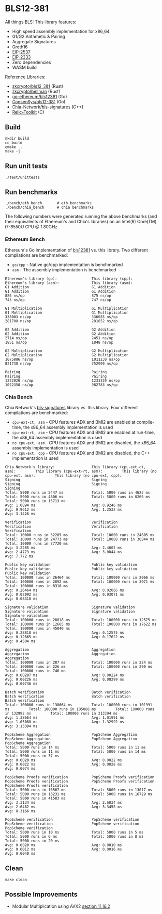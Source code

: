 # BLS12-381
All things BLS! This library features:

- High speed assembly implementation for x86_64
- G1/G2 Arithmetic & Pairing
- Aggregate Signatures
- Groth16
- [EIP-2537](https://eips.ethereum.org/EIPS/eip-2537)
- [EIP-2333](https://eips.ethereum.org/EIPS/eip-2333)
- Zero dependencies
- WASM build

Reference Libraries:
- [zkcrypto/bls12_381](https://github.com/zkcrypto/bls12_381) (Rust)
- [zkcrypto/bellman](https://github.com/zkcrypto/bellman) (Rust)
- [go-ethereum/bls12381](https://github.com/ethereum/go-ethereum/tree/master/crypto/bls12381) (Go)
- [ConsenSys/bls12-381](https://github.com/ConsenSys/gnark-crypto/tree/master/ecc/bls12-381) (Go)
- [Chia-Network/bls-signatures](https://github.com/Chia-Network/bls-signatures) (C++)
- [Relic-Toolkit](https://github.com/relic-toolkit/relic) (C)

## Build
```
mkdir build
cd build
cmake ..
make -j
```

## Run unit tests
```
./test/unittests
```

## Run benchmarks
```
./bench/eth_bench       # eth benchmarks
./bench/chia_bench      # chia benchmarks
```
The following numbers were generated running the above benchmarks (and their equivalents of Ethereum's and Chia's libraries) on an Intel(R) Core(TM) i7-8550U CPU @ 1.80GHz.

### Ethereum Bench
Ethereum's Go implementation of [bls12381](https://github.com/ethereum/go-ethereum/tree/master/crypto/bls12381) vs. this library. Two different compilations are benchmarked:
- `go/cpp` - Native go/cpp implementation is benchmarked
- `asm` - The assembly implementation is benchmarked
```
Ethereum's library (go):                This library (cpp):                     Ethereum's library (asm):               This library (asm):
G1 Addition                             G1 Addition                             G1 Addition                             G1 Addition
886 ns/op                               875 ns/op                               743 ns/op                               747 ns/op

G1 Multiplication                       G1 Multiplication                       G1 Multiplication                       G1 Multiplication
338003 ns/op                            336085 ns/op                            281708 ns/op                            281852 ns/op

G2 Addition                             G2 Addition                             G2 Addition                             G2 Addition
2714 ns/op                              2451 ns/op                              1851 ns/op                              1848 ns/op

G2 Multiplication                       G2 Multiplication                       G2 Multiplication                       G2 Multiplication
1075886 ns/op                           1011230 ns/op                           821738 ns/op                            752900 ns/op

Pairing                                 Pairing                                 Pairing                                 Pairing
1372026 ns/op                           1231320 ns/op                           1022350 ns/op                           982783 ns/op
```
### Chia Bench
Chia Network's [bls-signatures](https://github.com/Chia-Network/bls-signatures) library vs. this library. Four different compilations are benchmarked:
- `cpu-ext-ct, asm` - CPU features ADX and BMI2 are enabled at compile-time, the x86_64 assembly implementation is used
- `cpu-ext-rt, asm` - CPU features ADX and BMI2 are enabled at run-time, the x86_64 assembly implementation is used
- `no cpu-ext, asm` - CPU features ADX and BMI2 are disabled, the x86_64 assembly implementation is used
- `no cpu-ext, cpp` - CPU features ADX and BMI2 are disabled, the C++ implementation is used
```
Chia Network's library:                 This library (cpu-ext-ct, asm):         This library (cpu-ext-rt, asm):         This library (no cpu-ext, asm):         This library (no cpu-ext, cpp):
Signing                                 Signing                                 Signing                                 Signing                                 Signing
Total: 5000 runs in 5447 ms             Total: 5000 runs in 4623 ms             Total: 5000 runs in 4806 ms             Total: 5000 runs in 6266 ms             Total: 5000 runs in 15713 ms
Avg: 1.0894 ms                          Avg: 0.9246 ms                          Avg: 0.9612 ms                          Avg: 1.2532 ms                          Avg: 3.1426 ms

Verification                            Verification                            Verification                            Verification                            Verification
Total: 10000 runs in 32285 ms           Total: 10000 runs in 24605 ms           Total: 10000 runs in 24773 ms           Total: 10000 runs in 30844 ms           Total: 10000 runs in 77720 ms
Avg: 3.2285 ms                          Avg: 2.4605 ms                          Avg: 2.4773 ms                          Avg: 3.0844 ms                          Avg: 7.772 ms

Public key validation                   Public key validation                   Public key validation                   Public key validation                   Public key validation
Total: 100000 runs in 26464 ms          Total: 100000 runs in 2066 ms           Total: 100000 runs in 2092 ms           Total: 100000 runs in 3071 ms           Total: 100000 runs in 8318 ms
Avg: 0.26464 ms                         Avg: 0.02066 ms                         Avg: 0.02092 ms                         Avg: 0.03071 ms                         Avg: 0.08318 ms

Signature validation                    Signature validation                    Signature validation                    Signature validation                    Signature validation
Total: 100000 runs in 28818 ms          Total: 100000 runs in 12575 ms          Total: 100000 runs in 12665 ms          Total: 100000 runs in 17622 ms          Total: 100000 runs in 45040 ms
Avg: 0.28818 ms                         Avg: 0.12575 ms                         Avg: 0.12665 ms                         Avg: 0.17622 ms                         Avg: 0.4504 ms

Aggregation                             Aggregation                             Aggregation                             Aggregation                             Aggregation
Total: 100000 runs in 287 ms            Total: 100000 runs in 224 ms            Total: 100000 runs in 226 ms            Total: 100000 runs in 299 ms            Total: 100000 runs in 746 ms
Avg: 0.00287 ms                         Avg: 0.00224 ms                         Avg: 0.00226 ms                         Avg: 0.00299 ms                         Avg: 0.00746 ms

Batch verification                      Batch verification                      Batch verification                      Batch verification                      Batch verification
Total: 100000 runs in 138664 ms         Total: 100000 runs in 101991 ms         Total: 100000 runs in 105088 ms         Total: 100000 runs in 132992 ms         Total: 100000 runs in 313394 ms
Avg: 1.38664 ms                         Avg: 1.01991 ms                         Avg: 1.05088 ms                         Avg: 1.32992 ms                         Avg: 3.13394 ms

PopScheme Aggregation                   PopScheme Aggregation                   PopScheme Aggregation                   PopScheme Aggregation                   PopScheme Aggregation
Total: 5000 runs in 14 ms               Total: 5000 runs in 11 ms               Total: 5000 runs in 11 ms               Total: 5000 runs in 14 ms               Total: 5000 runs in 37 ms
Avg: 0.0028 ms                          Avg: 0.0022 ms                          Avg: 0.0022 ms                          Avg: 0.0028 ms                          Avg: 0.0074 ms

PopScheme Proofs verification           PopScheme Proofs verification           PopScheme Proofs verification           PopScheme Proofs verification           PopScheme Proofs verification
Total: 5000 runs in 16567 ms            Total: 5000 runs in 13017 ms            Total: 5000 runs in 13231 ms            Total: 5000 runs in 16729 ms            Total: 5000 runs in 41583 ms
Avg: 3.3134 ms                          Avg: 2.6034 ms                          Avg: 2.6462 ms                          Avg: 3.3458 ms                          Avg: 8.3166 ms

PopScheme verification                  PopScheme verification                  PopScheme verification                  PopScheme verification                  PopScheme verification
Total: 5000 runs in 10 ms               Total: 5000 runs in 5 ms                Total: 5000 runs in 6 ms                Total: 5000 runs in 8 ms                Total: 5000 runs in 20 ms
Avg: 0.0020 ms                          Avg: 0.0010 ms                          Avg: 0.0012 ms                          Avg: 0.0016 ms                          Avg: 0.0040 ms
```

## Clean
```
make clean
```

## Possible Improvements
- Modular Multiplication using AVX2 [section 11.16.2](https://www.cs.princeton.edu/courses/archive/spr18/cos217/reading/x86-64-opt.pdf)
